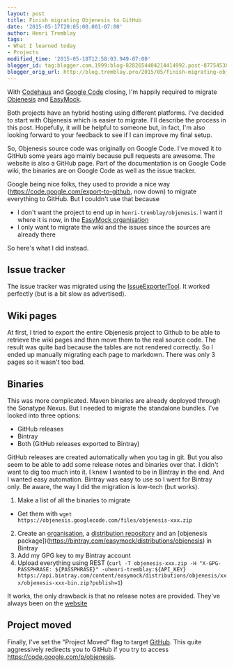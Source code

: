 ```yaml
---
layout: post
title: Finish migrating Objenesis to GitHub
date: '2015-05-17T20:05:00.001-07:00'
author: Henri Tremblay
tags:
- What I learned today
- Projects
modified_time: '2015-05-18T12:58:03.949-07:00'
blogger_id: tag:blogger.com,1999:blog-8282654404214414992.post-8775453809402232693
blogger_orig_url: http://blog.tremblay.pro/2015/05/finish-migrating-objenesis-to-github.html
---
```


With [Codehaus](http://www.codehaus.org/) and [Google Code](http://google-opensource.blogspot.ca/2015/03/farewell-to-google-code.html) 
closing, I'm happily required to migrate [Objenesis](http://objenesis.org) and [EasyMock](http://easymock.org). 

Both projects have an hybrid hosting using different platforms. I've decided to start with Objenesis which is easier to 
migrate. I'll describe the process in this post. Hopefully, it will be helpful to someone but, in fact, I'm also looking 
forward to your feedback to see if I can improve my final setup.

So, Objenesis source code was originally on Google Code. I've moved it to GitHub some years ago mainly because pull 
requests are awesome. The website is also a GitHub page. Part of the documentation is on Google Code wiki, the binaries 
are on Google Code as well as the issue tracker.

Google being nice folks, they used to provide a nice way (https://code.google.com/export-to-github, now down) to migrate everything 
to GitHub. But I couldn't use that because

* I don't want the project to end up in `henri-tremblay/objenesis`. I want it where it is now, in the
 [EasyMock organisation](https://github.com/easymock)
* I only want to migrate the wiki and the issues since the sources are already there

So here's what I did instead.

## Issue tracker

The issue tracker was migrated using the [IssueExporterTool](https://github.com/google/support-tools/tree/master/googlecode-issues-exporter). 
It worked perfectly (but is a bit slow as advertised).

## Wiki pages

At first, I tried to export the entire Objenesis project to Github to be able to retrieve the wiki pages and then move them 
to the real source code. The result was quite bad because the tables are not rendered correctly. So I ended up manually 
migrating each page to markdown. There was only 3 pages so it wasn't too bad.

## Binaries

This was more complicated. Maven binaries are already deployed through the Sonatype Nexus. But I needed to migrate the 
standalone bundles. I've looked into three options:

* GitHub releases
* Bintray
* Both (GitHub releases exported to Bintray)

GitHub releases are created automatically when you tag in git. But you also seem to be able to add some release notes and 
binaries over that. I didn't want to dig too much into it. I knew I wanted to be in Bintray in the end. And I wanted easy 
automation. Bintray was easy to use so I went for Bintray only. Be aware, the way I did the migration is low-tech (but works).

1. Make a list of all the binaries to migrate
  * Get them with `wget https://objenesis.googlecode.com/files/objenesis-xxx.zip`
2. Create an [organisation](https://bintray.com/easymock), a [distribution repository](https://bintray.com/easymock/distributions) and 
  an [objenesis package])(https://bintray.com/easymock/distributions/objenesis) in Bintray
3. Add my GPG key to my Bintray account
4. Upload everything using REST (`curl -T objenesis-xxx.zip -H "X-GPG-PASSPHRASE: ${PASSPHRASE}" -uhenri-tremblay:${API_KEY} https://api.bintray.com/content/easymock/distributions/objenesis/xxx/objenesis-xxx-bin.zip?publish=1`)

It works, the only drawback is that no release notes are provided. They've always been on the [website](http://objenesis.org/notes.html)

## Project moved

Finally, I've set the "Project Moved" flag to target [GitHub](https://github.com/easymock/objenesis). This quite aggressively
redirects you to GitHub if you try to access https://code.google.com/p/objenesis.
